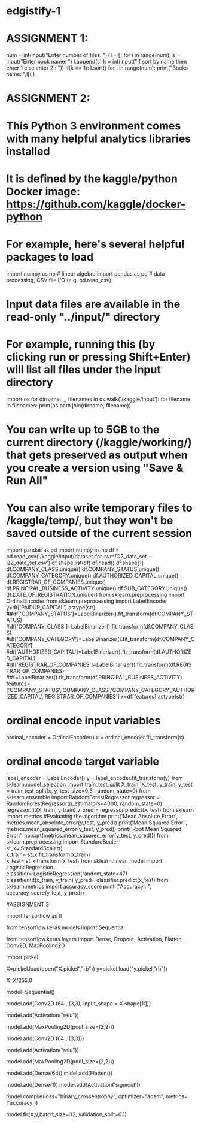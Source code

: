 # edgistify-1
 
# ASSIGNMENT 1:

num = int(input("Enter number of files: "))
l = []
for i in range(num):
        s = input("Enter book name: ")
        l.append(s)
k = int(input("If sort by name then enter 1 else enter 2 : "))
if(k == 1):
       l.sort()
for i in range(num):
        print("Books name: ",l[i])

# ASSIGNMENT 2:

# This Python 3 environment comes with many helpful analytics libraries installed
# It is defined by the kaggle/python Docker image: https://github.com/kaggle/docker-python
# For example, here's several helpful packages to load

import numpy as np # linear algebra
import pandas as pd # data processing, CSV file I/O (e.g. pd.read_csv)

# Input data files are available in the read-only "../input/" directory
# For example, running this (by clicking run or pressing Shift+Enter) will list all files under the input directory

import os
for dirname, _, filenames in os.walk('/kaggle/input'):
    for filename in filenames:
        print(os.path.join(dirname, filename))

# You can write up to 5GB to the current directory (/kaggle/working/) that gets preserved as output when you create a version using "Save & Run All" 
# You can also write temporary files to /kaggle/temp/, but they won't be saved outside of the current session
import pandas as pd
import numpy as np
df = pd.read_csv('/kaggle/input/dataset-for-svm/Q2_data_set - Q2_data_set.csv')
df.shape
list(df)
df.head()
df.shape[1]
df.COMPANY_CLASS.unique()
df.COMPANY_STATUS.unique()
df.COMPANY_CATEGORY.unique()
df.AUTHORIZED_CAPITAL.unique()
df.REGISTRAR_OF_COMPANIES.unique()
df.PRINCIPAL_BUSINESS_ACTIVITY.unique()
df.SUB_CATEGORY.unique()
df.DATE_OF_REGISTRATION.unique()
from sklearn.preprocessing import OrdinalEncoder
from sklearn.preprocessing import LabelEncoder
y=df['PAIDUP_CAPITAL'].astype(str)
##df['COMPANY_STATUS']=LabelBinarizer().fit_transform(df.COMPANY_STATUS)
#df['COMPANY_CLASS']=LabelBinarizer().fit_transform(df.COMPANY_CLASS)
#df['COMPANY_CATEGORY']=LabelBinarizer().fit_transform(df.COMPANY_CATEGORY)
#df['AUTHORIZED_CAPITAL']=LabelBinarizer().fit_transform(df.AUTHORIZED_CAPITAL)
#df['REGISTRAR_OF_COMPANIES']=LabelBinarizer().fit_transform(df.REGISTRAR_OF_COMPANIES)
##f=LabelBinarizer().fit_transform(df.PRINCIPAL_BUSINESS_ACTIVITY)
features=['COMPANY_STATUS','COMPANY_CLASS','COMPANY_CATEGORY','AUTHORIZED_CAPITAL','REGISTRAR_OF_COMPANIES']
x=df[features].astype(str)
# ordinal encode input variables
ordinal_encoder = OrdinalEncoder()
x = ordinal_encoder.fit_transform(x)
# ordinal encode target variable
label_encoder = LabelEncoder()
y = label_encoder.fit_transform(y)
from sklearn.model_selection import train_test_split
X_train, X_test, y_train, y_test = train_test_split(x, y, test_size=0.3, random_state=0)
from sklearn.ensemble import RandomForestRegressor
regressor = RandomForestRegressor(n_estimators=4000, random_state=0)
regressor.fit(X_train, y_train)
y_pred = regressor.predict(X_test)
from sklearn import metrics
#Evaluating the algorithm
print('Mean Absolute Error:', metrics.mean_absolute_error(y_test, y_pred))
print('Mean Squared Error:', metrics.mean_squared_error(y_test, y_pred))
print('Root Mean Squared Error:', np.sqrt(metrics.mean_squared_error(y_test, y_pred)))
from sklearn.preprocessing import StandardScaler    
st_x= StandardScaler()    
x_train= st_x.fit_transform(x_train)    
x_test= st_x.transform(x_test)
from sklearn.linear_model import LogisticRegression  
classifier= LogisticRegression(random_state=47)  
classifier.fit(x_train, y_train)
y_pred= classifier.predict(x_test) 
from sklearn.metrics import accuracy_score 
print ("Accuracy : ", accuracy_score(y_test, y_pred)) 


#ASSIGNMENT 3:

import tensorflow as tf

from tensorflow.keras.models import Sequential

from tensorflow.keras.layers import Dense, Dropout, Activation, Flatten, Conv2D, MaxPooling2D

import pickel

X=pickel.load(open("X.pickel","rb"))
y=pickel.load("y.pickel,"rb"))

X=X/255.0

model=Sequential()

model.add(Conv2D (64 , (3,3), input_shape = X.shape[1:]))

model.add(Activation("relu"))

model.add(MaxPooling2D(pool_size=(2,2)))

model.add(Conv2D (64 , (3,3)))

model.add(Activation("relu"))

model.add(MaxPooling2D(pool_size=(2,2)))

model.add(Dense(64))
midel.add(Flatten())

model.add(Dense(1))
model.add(Activation('sigmoid'))

model.compile(loss="binary_crossentrophy", optimizer="adam", metrics=['accuracy'])

model.fir(X,y,batch_size=32, validation_split=0.1)
